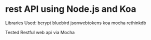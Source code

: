 # rest API using Node.js and Koa

Libraries Used:
bcrypt
bluebird
jsonwebtokens
koa
mocha
rethinkdb

Tested Restful web api via Mocha